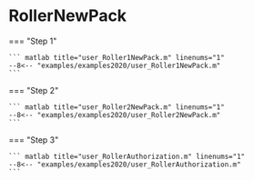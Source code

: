 # RollerNewPack

=== "Step 1"

    ``` matlab title="user_Roller1NewPack.m" linenums="1"
    --8<-- "examples/examples2020/user_Roller1NewPack.m"
    ```

=== "Step 2"

    ``` matlab title="user_Roller2NewPack.m" linenums="1"
    --8<-- "examples/examples2020/user_Roller2NewPack.m"
    ```

=== "Step 3"

    ``` matlab title="user_RollerAuthorization.m" linenums="1"
    --8<-- "examples/examples2020/user_RollerAuthorization.m"
    ```

